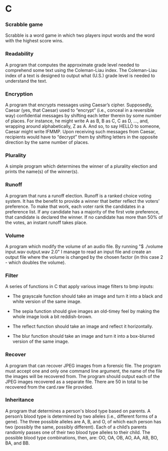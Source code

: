 # C

<h3> Scrabble game </h3>

Scrabble is a word game in which two players input words and the word with the highest score wins.

<h3> Readability </h3>

A program that computes the approximate grade level needed to comprehend some text using the Coleman-Liau index. The Coleman-Liau index of a text is designed to output what (U.S.) grade level is needed to understand the text.

<h3> Encryption </h3>

A program that encrypts messages using Caesar’s cipher. Supposedly, Caesar (yes, that Caesar) used to “encrypt” (i.e., conceal in a reversible way) confidential messages by shifting each letter therein by some number of places. For instance, he might write A as B, B as C, C as D, …, and, wrapping around alphabetically, Z as A. And so, to say HELLO to someone, Caesar might write IFMMP. Upon receiving such messages from Caesar, recipients would have to “decrypt” them by shifting letters in the opposite direction by the same number of places.

<h3> Plurality </h3>
A simple program which determines the winner of a plurality election and prints the name(s) of the winner(s).

<h3> Runoff </h3>
A program that runs a runoff election. Runoff is a ranked choice voting system. It has the benefit to provide a winner that better reflect the voters’ preference. To make that work, each voter rank the candidates in a preference list. If any candidate has a majority of the first vote preference, that candidate is declared the winner. If no candidate has more than 50% of the votes, an instant runoff takes place.


<h3> Volume </h3>
A program which modify the volume of an audio file. By running "$ ./volume input.wav output.wav 2.0" I manage to read an input file and create an output file where the volume is changed by the chosen factor (in this case 2 - which doubles the volume).

<h3> Filter </h3>
A series of functions in C that apply various image filters to bmp inputs:

- The grayscale function should take an image and turn it into a black and white version of the same image.

- The sepia function should give images an old-timey feel by making the whole image look a bit reddish-brown.

- The reflect function should take an image and reflect it horizontally.

- The blur function should take an image and turn it into a box-blurred version of the same image.

<h3> Recover </h3>
A program that can recover JPEG images from a forensic file. The program must accept one and only one command line argument, the name of the file the images will be recovered from. The program should output each of the JPEG images recovered as a separate file. There are 50 in total to be recovered from the card.raw file provided.

<h3> Inheritance </h3>
A program that determines a person's blood type based on parents. A person’s blood type is determined by two alleles (i.e., different forms of a gene). The three possible alleles are A, B, and O, of which each person has two (possibly the same, possibly different). Each of a child’s parents randomly passes one of their two blood type alleles to their child. The possible blood type combinations, then, are: OO, OA, OB, AO, AA, AB, BO, BA, and BB.
